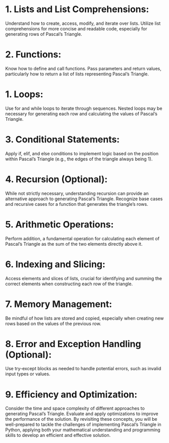 # 1. Lists and List Comprehensions:

Understand how to create, access, modify, and iterate over lists.
Utilize list comprehensions for more concise and readable code, especially for generating rows of Pascal’s Triangle.
# 2. Functions:

Know how to define and call functions.
Pass parameters and return values, particularly how to return a list of lists representing Pascal’s Triangle.
# 1.  Loops:

Use for and while loops to iterate through sequences.
Nested loops may be necessary for generating each row and calculating the values of Pascal’s Triangle.
# 3. Conditional Statements:

Apply if, elif, and else conditions to implement logic based on the position within Pascal’s Triangle (e.g., the edges of the triangle always being 1).
# 4. Recursion (Optional):

While not strictly necessary, understanding recursion can provide an alternative approach to generating Pascal’s Triangle.
Recognize base cases and recursive cases for a function that generates the triangle’s rows.
# 5. Arithmetic Operations:

Perform addition, a fundamental operation for calculating each element of Pascal’s Triangle as the sum of the two elements directly above it.
# 6.  Indexing and Slicing:

Access elements and slices of lists, crucial for identifying and summing the correct elements when constructing each row of the triangle.
# 7. Memory Management:

Be mindful of how lists are stored and copied, especially when creating new rows based on the values of the previous row.
# 8. Error and Exception Handling (Optional):

Use try-except blocks as needed to handle potential errors, such as invalid input types or values.
# 9. Efficiency and Optimization:

Consider the time and space complexity of different approaches to generating Pascal’s Triangle.
Evaluate and apply optimizations to improve the performance of the solution.
By revisiting these concepts, you will be well-prepared to tackle the challenges of implementing Pascal’s Triangle in Python, applying both your mathematical understanding and programming skills to develop an efficient and effective solution.
